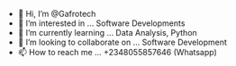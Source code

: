 - 👋 Hi, I’m @Gafrotech
- 👀 I’m interested in ... Software Developments
- 🌱 I’m currently learning ... Data Analysis, Python
- 💞️ I’m looking to collaborate on ... Software Development
- 📫 How to reach me ... +2348055857646 (Whatsapp)

<!---
Gafrotech/Gafrotech is a ✨ special ✨ repository because its `README.md` (this file) appears on your GitHub profile.
You can click the Preview link to take a look at your changes.
--->
